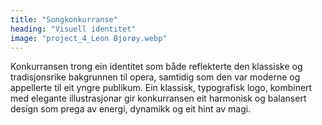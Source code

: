 ```yaml
---
title: "Songkonkurranse"
heading: "Visuell identitet"
image: "project_4_Leon Bjorøy.webp"
---
```


Konkurransen trong ein identitet som både reflekterte den klassiske og tradisjonsrike bakgrunnen til opera, samtidig som den var moderne og appellerte til eit yngre publikum. Ein klassisk, typografisk logo, kombinert med elegante illustrasjonar gir konkurransen eit harmonisk og balansert design som prega av energi, dynamikk og eit hint av magi.
